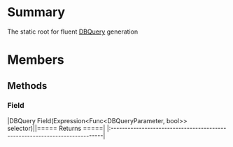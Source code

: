 # Summary #
The static root for fluent [DBQuery](T_MongoDB_Driver_DBQuery.md) generation

# Members #
## Methods ##
### Field ###
|DBQuery Field(Expression&lt;Func&lt;DBQueryParameter, bool&gt;&gt; selector)||===== Returns =====|
|:---------------------------------------------------------------------------|

